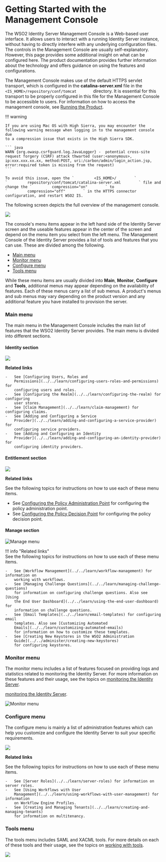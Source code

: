 # Getting Started with the Management Console

The WSO2 Identity Server Management Console is a Web-based user
interface. It allows users to interact with a running Identity Server
instance, without having to directly interfere with any underlying
configuration files. The controls in the Management Console are usually
self-explanatory. However, this page provides some additional insight on
what can be configured here. The product documentation provides further
information about the technology and offers guidance on using the
features and configurations.

The Management Console makes use of the default HTTPS servlet transport,
which is configured in the **catalina-server.xml** file in the
`         <IS_HOME>/repository/conf/tomcat        ` directory. It is
essential for this transport to be properly configured in this file for
the Management Console to be accessible to users. For information on how
to access the management console, see [Running the
Product](../../setup/running-the-product).

!!! warning
    
    If you are using Mac OS with High Sierra, you may encounter the
    following warning message when logging in to the management console due
    to a compression issue that exists in the High Sierra SDK.
    
    ``` java
    WARN {org.owasp.csrfguard.log.JavaLogger} -  potential cross-site request forgery (CSRF) attack thwarted (user:<anonymous>, ip:xxx.xxx.xx.xx, method:POST, uri:/carbon/admin/login_action.jsp, error:required token is missing from the request)
    ```
    
    To avoid this issue, open the `         <IS_HOME>/        `
    `         repository/conf/tomcat/catalina-server.xml        ` file and
    change the `         compression="on"        ` to
    `         compression="off"        ` in the HTTPS connector
    configuration, and restart WSO2 IS.
    

The following screen depicts the full overview of the management
console.

![](attachments/103328985/103328992.png) 

The console's menu items appear in the left hand side of the Identity
Server screen and the useable features appear in the center of the
screen and depend on the menu item you select from the left menu. The
Management Console of the Identity Server provides a list of tools and
features that you can use. These are divided among the following.

-   [Main menu](#GettingStartedwiththeManagementConsole-Mainmenu)
-   [Monitor menu](#GettingStartedwiththeManagementConsole-Monitormenu)
-   [Configure
    menu](#GettingStartedwiththeManagementConsole-Configuremenu)
-   [Tools menu](#GettingStartedwiththeManagementConsole-Toolsmenu)

While these menu items are usually divided into **Main**, **Monitor**,
**Configure** and **Tools**, additional menus may appear depending on
the availability of features. Each of these menus carry a list of sub
menus. A product's menus and sub menus may vary depending on the product
version and any additional feature you have installed to provision the
server.

### Main menu

The main menu in the Management Console includes the main list of
features that the WSO2 Identity Server provides. The main menu is
divided into different sections.

#### Identity section

![](attachments/103328985/103328990.png)

**Related links**

    -   See [Configuring Users, Roles and
        Permissions](../../learn/configuring-users-roles-and-permissions) for
        configuring users and roles. 
    -   See [Configuring the Realm](../../learn/configuring-the-realm) for configuring
        user stores.
    -   See [Claim Management](../../learn/claim-management) for configuring claims.
    -   See [Adding and Configuring a Service
        Provider](../../learn/adding-and-configuring-a-service-provider) for
        configuring service providers.
    -   See [Adding and Configuring an Identity
        Provider](../../learn/adding-and-configuring-an-identity-provider) for
        configuring identity providers.


#### Entitlement section

![](attachments/103328985/103328991.png)

**Related links**

See the following topics for instructions on how to use each of these
menu items.

-   See [Configuring the Policy Administration
    Point](../../learn/configuring-the-policy-administration-point) for
    configuring the policy administration point.
-   See [Configuring the Policy Decision
    Point](Configuring_the_Policy_Decision_Point) for configuring the
    policy decision point.

#### Manage section

![Manage menu](../../assets/img/setup/manage-menu-png)

!!! info "Related links"  
    See the following topics for instructions on how to use each of these
    menu items.

    -   See [Workflow Management](../../learn/workflow-management) for information on
        working with workflows.
    -   See [Managing Challenge Questions](../../learn/managing-challenge-questions)
        for information on configuring challenge questions. Also see [Using
        the End User Dashboard](../../learn/using-the-end-user-dashboard) for
        information on challenge questions.
    -   See [Email Templates](../../learn/email-templates) for configuring email
        templates. Also see [Customizing Automated
        Emails](../../learn/customizing-automated-emails)
        for information on how to customize these templates.
    -   See [Creating New Keystores in the WSO2 Administration
        Guide](../../administer/creating-new-keystores)
        for configuring keystores.

### Monitor menu

The monitor menu includes a list of features focused on providing logs
and statistics related to monitoring the Identity Server. For more
information on these features and their usage, see the topics on
[monitoring the Identity Server](Monitoring_the_Identity_Server).

[monitoring the Identity Server](../../learn/monitoring-the-identity-server).

![Monitor menu](../../assets/img/setup/monitor-menu.png)


### Configure menu

The configure menu is mainly a list of administration features which can
help you customize and configure the Identity Server to suit your
specific requirements.

![](attachments/103328985/103328988.png)

**Related links**

See the following topics for instructions on how to use each of these
menu items.

    -   See [Server Roles](../../learn/server-roles) for information on server roles.
    -   See [Using Workflows with User
        Management](../../learn/using-workflows-with-user-management) for information
        on Workflow Engine Profiles.
    -   See [Creating and Managing Tenants](../../learn/creating-and-managing-tenants)
        for information on multitenancy.

### Tools menu

The tools menu includes SAML and XACML tools. For more details on each
of these tools and their usage, see the topics on [working with tools](../../learn/using-tools).


![](attachments/103328985/103328989.png)

